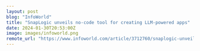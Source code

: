 ```yaml
---
layout: post
blog: "InfoWorld"
title: "SnapLogic unveils no-code tool for creating LLM-powered apps"
date: 2024-01-30T20:53:00Z
image: images/infoworld.png
remote_url: "https://www.infoworld.com/article/3712760/snaplogic-unveils-no-code-tool-for-creating-llm-powered-apps.html#tk.rss_applicationdevelopment"
---
```

